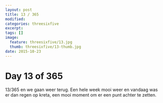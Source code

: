 ```yaml
---
layout: post
title: 13 / 365
modified:
categories: threesixfive
excerpt:
tags: []
image:
  feature: threesixfive/13.jpg
  thumb: threesixfive/13-thumb.jpg
date: 2015-10-23
---
```


# Day 13 of 365

13/365 en we gaan weer terug. Een hele week mooi weer en vandaag was er dan regen op kreta, een mooi moment om er een punt achter te zetten.
